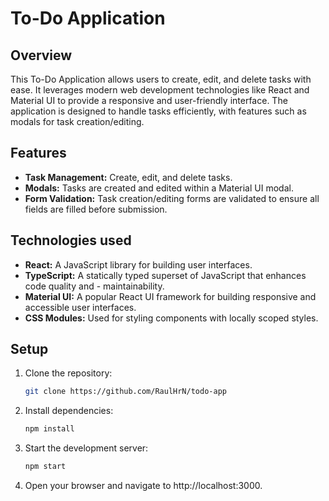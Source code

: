 
# To-Do Application

## Overview
This To-Do Application allows users to create, edit, and delete tasks with ease. It leverages modern web development technologies like React and Material UI to provide a responsive and user-friendly interface. The application is designed to handle tasks efficiently, with features such as modals for task creation/editing.

## Features

- **Task Management:** Create, edit, and delete tasks.
- **Modals:** Tasks are created and edited within a Material UI modal.
- **Form Validation:** Task creation/editing forms are validated to ensure all fields are filled before submission.

## Technologies used
- **React:** A JavaScript library for building user interfaces.
- **TypeScript:** A statically typed superset of JavaScript that enhances code quality and - maintainability.
- **Material UI:** A popular React UI framework for building responsive and accessible user interfaces.
- **CSS Modules:** Used for styling components with locally scoped styles.

## Setup

1. Clone the repository:
   ```bash
   git clone https://github.com/RaulHrN/todo-app

2. Install dependencies:
   ```bash
   npm install

3. Start the development server:
   ```bash
   npm start

4. Open your browser and navigate to http://localhost:3000.
